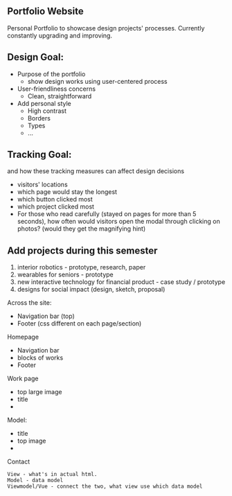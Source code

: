 ## Portfolio Website
Personal Portfolio to showcase design projects' processes.
Currently constantly upgrading and improving.


## Design Goal:
- Purpose of the portfolio
  - show design works using user-centered process
- User-friendliness concerns
  - Clean, straightforward
- Add personal style
  - High contrast
  - Borders
  - Types
  - ...

## Tracking Goal:
and how these tracking measures can affect design decisions
- visitors' locations
- which page would stay the longest
- which button clicked most
- which project clicked most
- For those who read carefully (stayed on pages for more than 5 seconds),
 how often would visitors open the modal through clicking on photos? (would they get the magnifying hint)


## Add projects during this semester
1. interior robotics - prototype, research, paper
2. wearables for seniors - prototype
3. new interactive technology for financial product - case study / prototype
4. designs for social impact (design, sketch, proposal)


Across the site:
- Navigation bar (top)
- Footer (css different on each page/section)

Homepage
- Navigation bar
- blocks of works
- Footer

Work page
- top large image
- title
-

Model:
- title
- top image
-

Contact



```
View - what's in actual html.
Model - data model
Viewmodel/Vue - connect the two, what view use which data model
```
